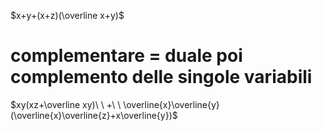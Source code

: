 $x+y+(x+z)(\overline x+y)$
# complementare = duale poi complemento delle singole variabili
$xy(xz+\overline xy)\ \ +\ \ \overline{x}\overline{y}(\overline{x}\overline{z}+x\overline{y})$
